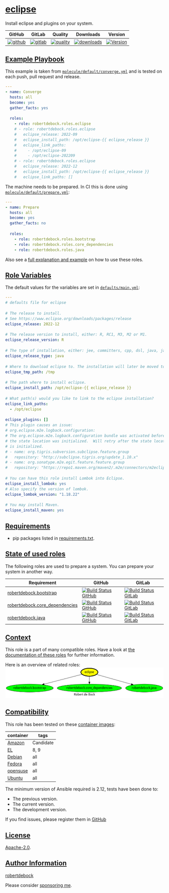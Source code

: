 # [eclipse](#eclipse)

Install eclipse and plugins on your system.

|GitHub|GitLab|Quality|Downloads|Version|
|------|------|-------|---------|-------|
|[![github](https://github.com/robertdebock/ansible-role-eclipse/workflows/Ansible%20Molecule/badge.svg)](https://github.com/robertdebock/ansible-role-eclipse/actions)|[![gitlab](https://gitlab.com/robertdebock-iac/ansible-role-eclipse/badges/master/pipeline.svg)](https://gitlab.com/robertdebock-iac/ansible-role-eclipse)|[![quality](https://img.shields.io/ansible/quality/45618)](https://galaxy.ansible.com/robertdebock/eclipse)|[![downloads](https://img.shields.io/ansible/role/d/45618)](https://galaxy.ansible.com/robertdebock/eclipse)|[![Version](https://img.shields.io/github/release/robertdebock/ansible-role-eclipse.svg)](https://github.com/robertdebock/ansible-role-eclipse/releases/)|

## [Example Playbook](#example-playbook)

This example is taken from [`molecule/default/converge.yml`](https://github.com/robertdebock/ansible-role-eclipse/blob/master/molecule/default/converge.yml) and is tested on each push, pull request and release.

```yaml
---
- name: Converge
  hosts: all
  become: yes
  gather_facts: yes

  roles:
    - role: robertdebock.roles.eclipse
    # - role: robertdebock.roles.eclipse
    #   eclipse_release: 2022-09
    #   eclipse_install_path: /opt/eclipse-{{ eclipse_release }}
    #   eclipse_link_paths:
    #     - /opt/eclipse-09
    #     - /opt/eclipse-202209
    # - role: robertdebock.roles.eclipse
    #   eclipse_release: 2022-12
    #   eclipse_install_path: /opt/eclipse-{{ eclipse_release }}
    #   eclipse_link_paths: []
```

The machine needs to be prepared. In CI this is done using [`molecule/default/prepare.yml`](https://github.com/robertdebock/ansible-role-eclipse/blob/master/molecule/default/prepare.yml):

```yaml
---
- name: Prepare
  hosts: all
  become: yes
  gather_facts: no

  roles:
    - role: robertdebock.roles.bootstrap
    - role: robertdebock.roles.core_dependencies
    - role: robertdebock.roles.java
```

Also see a [full explanation and example](https://robertdebock.nl/how-to-use-these-roles.html) on how to use these roles.

## [Role Variables](#role-variables)

The default values for the variables are set in [`defaults/main.yml`](https://github.com/robertdebock/ansible-role-eclipse/blob/master/defaults/main.yml):

```yaml
---
# defaults file for eclipse

# The release to install.
# See https://www.eclipse.org/downloads/packages/release
eclipse_release: 2022-12

# The release version to install, either: R, RC1, M3, M2 or M1.
eclipse_release_version: R

# The type of installation, either: jee, committers, cpp, dsl, java, javascript, jee, modeling, parallel, php, rcp, rust, scout or testing.
eclipse_release_type: java

# Where to download eclipse to. The installation will later be moved to a versioned path.
eclipse_tmp_path: /tmp

# The path where to install eclipse.
eclipse_install_path: /opt/eclipse-{{ eclipse_release }}

# What path(s) would you like to link to the eclipse installation?
eclipse_link_paths:
  - /opt/eclipse

eclipse_plugins: []
# This plugin causes an issue:
# org.eclipse.m2e.logback.configuration:
# The org.eclipse.m2e.logback.configuration bundle was activated before
# the state location was initialized.  Will retry after the state location
# is initialized.
# - name: org.tigris.subversion.subclipse.feature.group
#   repository: "http://subclipse.tigris.org/update_1.10.x"
# - name: org.sonatype.m2e.egit.feature.feature.group
#   repository: "https://repo1.maven.org/maven2/.m2e/connectors/m2eclipse-egit/0.15.1/N/0.15.1.201806191431"

# You can have this role install Lombok into Eclipse.
eclipse_install_lombok: yes
# Also specify the version of lombok.
eclipse_lombok_version: "1.18.22"

# You may install Maven.
eclipse_install_maven: yes
```

## [Requirements](#requirements)

- pip packages listed in [requirements.txt](https://github.com/robertdebock/ansible-role-eclipse/blob/master/requirements.txt).

## [State of used roles](#state-of-used-roles)

The following roles are used to prepare a system. You can prepare your system in another way.

| Requirement | GitHub | GitLab |
|-------------|--------|--------|
|[robertdebock.bootstrap](https://galaxy.ansible.com/robertdebock/bootstrap)|[![Build Status GitHub](https://github.com/robertdebock/ansible-role-bootstrap/workflows/Ansible%20Molecule/badge.svg)](https://github.com/robertdebock/ansible-role-bootstrap/actions)|[![Build Status GitLab](https://gitlab.com/robertdebock-iac/ansible-role-bootstrap/badges/master/pipeline.svg)](https://gitlab.com/robertdebock-iac/ansible-role-bootstrap)|
|[robertdebock.core_dependencies](https://galaxy.ansible.com/robertdebock/core_dependencies)|[![Build Status GitHub](https://github.com/robertdebock/ansible-role-core_dependencies/workflows/Ansible%20Molecule/badge.svg)](https://github.com/robertdebock/ansible-role-core_dependencies/actions)|[![Build Status GitLab](https://gitlab.com/robertdebock-iac/ansible-role-core_dependencies/badges/master/pipeline.svg)](https://gitlab.com/robertdebock-iac/ansible-role-core_dependencies)|
|[robertdebock.java](https://galaxy.ansible.com/robertdebock/java)|[![Build Status GitHub](https://github.com/robertdebock/ansible-role-java/workflows/Ansible%20Molecule/badge.svg)](https://github.com/robertdebock/ansible-role-java/actions)|[![Build Status GitLab](https://gitlab.com/robertdebock-iac/ansible-role-java/badges/master/pipeline.svg)](https://gitlab.com/robertdebock-iac/ansible-role-java)|

## [Context](#context)

This role is a part of many compatible roles. Have a look at [the documentation of these roles](https://robertdebock.nl/) for further information.

Here is an overview of related roles:
![dependencies](https://raw.githubusercontent.com/robertdebock/ansible-role-eclipse/png/requirements.png "Dependencies")

## [Compatibility](#compatibility)

This role has been tested on these [container images](https://hub.docker.com/u/robertdebock):

|container|tags|
|---------|----|
|[Amazon](https://hub.docker.com/repository/docker/robertdebock/amazonlinux/general)|Candidate|
|[EL](https://hub.docker.com/repository/docker/robertdebock/enterpriselinux/general)|8, 9|
|[Debian](https://hub.docker.com/repository/docker/robertdebock/debian/general)|all|
|[Fedora](https://hub.docker.com/repository/docker/robertdebock/fedora/general)|all|
|[opensuse](https://hub.docker.com/repository/docker/robertdebock/opensuse/general)|all|
|[Ubuntu](https://hub.docker.com/repository/docker/robertdebock/ubuntu/general)|all|

The minimum version of Ansible required is 2.12, tests have been done to:

- The previous version.
- The current version.
- The development version.

If you find issues, please register them in [GitHub](https://github.com/robertdebock/ansible-role-eclipse/issues)

## [License](#license)

[Apache-2.0](https://github.com/robertdebock/ansible-role-eclipse/blob/master/LICENSE).

## [Author Information](#author-information)

[robertdebock](https://robertdebock.nl/)

Please consider [sponsoring me](https://github.com/sponsors/robertdebock).
